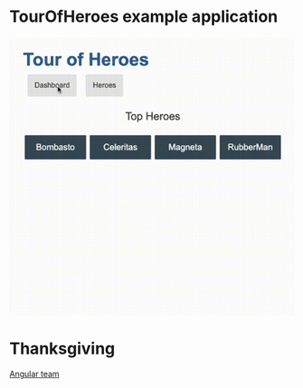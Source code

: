 # TourOfHeroes example application

![](./result.gif)

# Thanksgiving

[Angular team](https://github.com/angular)
